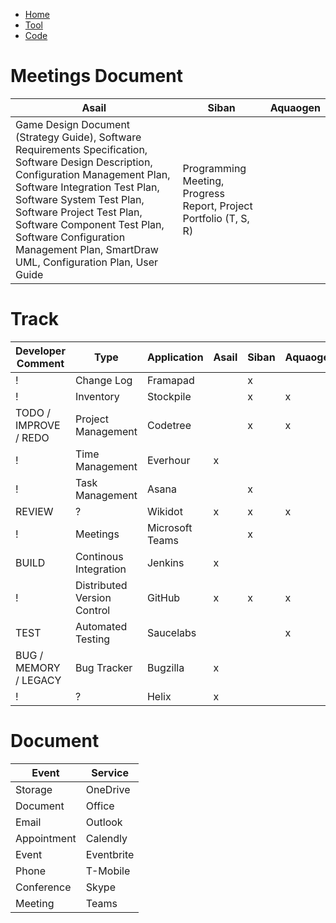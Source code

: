 - [Home](https://sammight.github.io/Sammight/index)
- [Tool](https://sammight.github.io/Sammight/coding)
- [Code](https://sammight.github.io/Sammight/source)

# Meetings Document

Asail | Siban | Aquaogen
------|-------|---------
Game Design Document (Strategy Guide), Software Requirements Specification, Software Design Description, Configuration Management Plan, Software Integration Test Plan, Software System Test Plan, Software Project Test Plan, Software Component Test Plan, Software Configuration Management Plan, SmartDraw UML, Configuration Plan, User Guide | Programming Meeting, Progress Report, Project Portfolio (T, S, R) | 

# Track

Developer Comment | Type | Application | Asail | Siban | Aquaogen
------------------|------|-------------|-------|-------|---------
! | Change Log | Framapad | | x | 
! | Inventory | Stockpile | | x | x
TODO / IMPROVE / REDO | Project Management | Codetree | | x | x
! | Time Management | Everhour | x | |
! | Task Management | Asana | | x |
REVIEW | ? | Wikidot | x | x | x
! | Meetings | Microsoft Teams |  | x | 
BUILD | Continous Integration | Jenkins | x | |
! | Distributed Version Control | GitHub | x | x | x
TEST | Automated Testing | Saucelabs | | | x  
BUG / MEMORY / LEGACY | Bug Tracker | Bugzilla | x | |
! | ? | Helix | x | | |

# Document

Event | Service
------|--------
Storage | OneDrive
Document | Office
Email | Outlook
Appointment | Calendly
Event | Eventbrite
Phone | T-Mobile
Conference | Skype
Meeting | Teams
